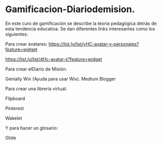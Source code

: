 # Gamificacion-Diariodemision.
En este curo de gamificación se describe la teoría pedagógica detrás de esta tendencia educativa. Se dan diferentes links interesantes como los siguientes:

Para crear avatares:
https://list.ly/list/yHC-avatar-y-personajes?feature=widget

https://list.ly/list/4t1c-avatar-ii?feature=widget


Para crear elDiario de Misión:

Genially
Wix (Ayuda para usar Wix).
Medium
Blogger

Para crear una librería virtual:

Flipboard

Pinterest

Wakelet

Y para hacer un glosario:

Glide
